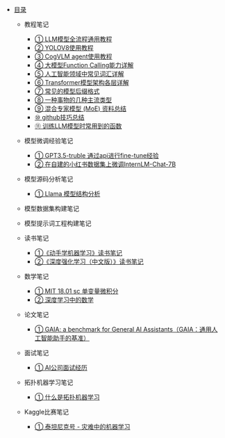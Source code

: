 * [目录](README.md)
  * 教程笔记
    * [① LLM模型全流程通用教程](教程笔记/ch01.md)
    * [② YOLOV8使用教程](教程笔记/ch02.md)
    * [③ CogVLM agent使用教程](教程笔记/ch03.md)
    * [④ 大模型Function Calling能力详解](教程笔记/ch04.md)
    * [⑤ 人工智能领域中常见词汇详解](教程笔记/ch05.md)
    * [⑥ Transformer模型架构各层详解](教程笔记/ch06.md)
    * [⑦ 常见的模型后缀格式](教程笔记/ch07.md)
    * [⑧ 一种事物的几种主流类型](教程笔记/ch08.md)
    * [⑨ 混合专家模型 (MoE) 资料总结](教程笔记/ch09.md)
    * [⑩ github技巧总结](教程笔记/ch10.md)
    * [⑪ 训练LLM模型时常用到的函数](教程笔记/ch11.md)
  * 模型微调经验笔记
    * [① GPT3.5-truble 通过api进行fine-tune经验](模型微调经验笔记/ch01.md)
    * [② 在自建的小红书数据集上微调InternLM-Chat-7B](模型微调经验笔记/ch02.md)
  * 模型源码分析笔记
    * [① Llama 模型结构分析](模型源码分析笔记/ch01.md)
  * 模型数据集构建笔记

  * 模型提示词工程构建笔记

  * 读书笔记
    * [①《动手学机器学习》读书笔记](读书笔记/ch01.md)
    * [②《深度强化学习（中文版）》读书笔记](读书笔记/ch02.md)
  * 数学笔记
    * [① MIT 18.01 sc  单变量微积分](数学笔记/ch01.md)
    * [② 深度学习中的数学](数学笔记/ch02.md)
  * 论文笔记
    * [① GAIA: a benchmark for General AI Assistants（GAIA：通用人工智能助手的基准） ](论文笔记/ch01.md)
  * 面试笔记
    * [① AI公司面试经历](面试笔记/ch01.md)
  * 拓扑机器学习笔记
    * [① 什么是拓扑机器学习](拓扑机器学习笔记/ch01.md)
  * Kaggle比赛笔记
    * [① 泰坦尼克号 - 灾难中的机器学习](Kaggle比赛笔记/ch01.md)
